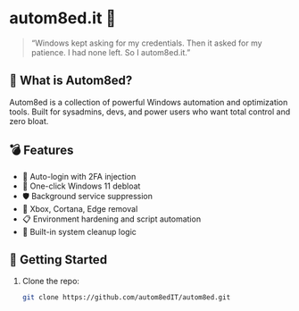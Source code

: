 # autom8ed.it 🧰

> “Windows kept asking for my credentials. Then it asked for my patience. I had none left. So I autom8ed.it.”

## 🔧 What is Autom8ed?

Autom8ed is a collection of powerful Windows automation and optimization tools.
Built for sysadmins, devs, and power users who want total control and zero bloat.

## 💣 Features

- 🔐 Auto-login with 2FA injection
- 🧼 One-click Windows 11 debloat
- 🛡️ Background service suppression
- 🚫 Xbox, Cortana, Edge removal
- 📋 Environment hardening and script automation
- 🧠 Built-in system cleanup logic

## 🚀 Getting Started

1. Clone the repo:
   ```bash
   git clone https://github.com/autom8edIT/autom8ed.git
